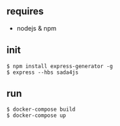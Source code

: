 
## requires
- nodejs & npm

## init

```
$ npm install express-generator -g
$ express --hbs sada4js
```

## run

```
$ docker-compose build
$ docker-compose up
```


